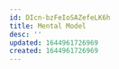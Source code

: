 ```yaml
---
id: DIcn-bzFeIoSAZefeLK6h
title: Mental Model
desc: ''
updated: 1644961726969
created: 1644961726969
---
```



